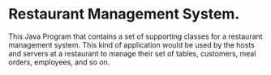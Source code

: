 # Restaurant Management System.
This Java Program that contains a set of supporting classes for a restaurant management system. This kind of application would be used by the hosts and servers at a restaurant to manage their set of tables, customers, meal orders, employees, and so on.

